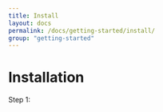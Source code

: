 ```yaml
---
title: Install
layout: docs
permalink: /docs/getting-started/install/
group: "getting-started"
---
```


# Installation

Step 1: